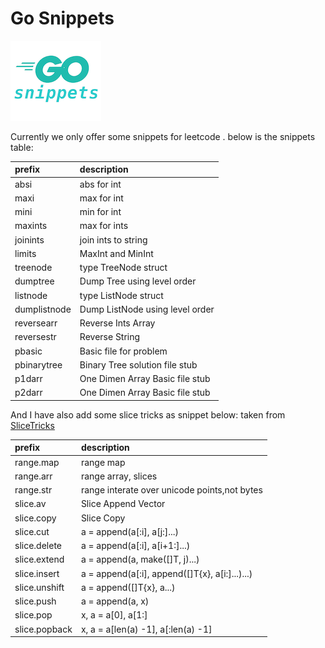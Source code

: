 # Go Snippets 
![Logo](https://github.com/banxi1988/vscode-go-snippets/blob/master/images/logo.png?raw=true)

Currently we only offer some snippets for leetcode . below is the snippets table:

| prefix | description |
| :----- | :------ |
| absi | abs for int |
| maxi | max for int |
| mini | min for int |
| maxints | max for ints |
| joinints | join ints to string |
| limits | MaxInt and MinInt |
| treenode | type TreeNode struct |
| dumptree | Dump Tree using level order |
| listnode | type ListNode struct |
| dumplistnode | Dump ListNode using level order |
| reversearr | Reverse Ints Array |
| reversestr | Reverse String |
| pbasic | Basic file for problem |
| pbinarytree | Binary Tree solution file stub |
| p1darr | One Dimen Array Basic file stub |
| p2darr | One Dimen Array Basic file stub |


And I have also add some slice tricks as snippet below:
taken from [SliceTricks](https://github.com/golang/go/wiki/SliceTricks)

| prefix | description |
| :----- | :------ |
| range.map | range map |
| range.arr | range array, slices |
| range.str | range interate over unicode points,not bytes |
| slice.av | Slice Append Vector |
| slice.copy | Slice Copy |
| slice.cut | a = append(a[:i], a[j:]...) |
| slice.delete | a = append(a[:i], a[i+1:]...) |
| slice.extend | a = append(a, make([]T, j)...) |
| slice.insert | a = append(a[:i], append([]T{x}, a[i:]...)...) |
| slice.unshift | a = append([]T{x}, a...) |
| slice.push | a = append(a, x) |
| slice.pop | x, a = a[0], a[1:] |
| slice.popback | x, a = a[len(a) -1], a[:len(a) -1] |
